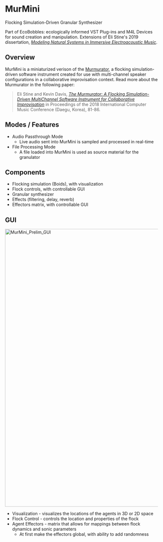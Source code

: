 
# MurMini

Flocking Simulation-Driven Granular Synthesizer

Part of EcoBobbles: ecologically informed VST Plug-ins and M4L Devices for sound creation and manipulation. Extensions of Eli Stine's 2019 dissertation, [*Modeling Natural Systems in Immersive Electroacoustic Music*](http://www.elistine.com/diss).

## Overview

MurMini is a miniaturized verison of the [Murmurator](https://elistine.com/compositions-blog/2018/4/23/the-murmurator), a flocking simulation-driven software instrument created for use with multi-channel speaker configurations in a collaborative improvisation context. Read more about the Murmurator in the following paper: 

> Eli Stine and Kevin Davis, *[The Murmurator: A Flocking Simulation-Driven MultiChannel Software Instrument for Collaborative Improvisation](https://elistine.com/writing-blog/2018/4/14/the-murmurator)* in Proceedings
of the 2018 International Computer Music Conference (Daegu, Korea), 81-86.

## Modes / Features

- Audio Passthrough Mode
    - Live audio sent into MurMini is sampled and processed in real-time
- File Processing Mode
    - A file loaded into MurMini is used as source material for the granulator

## Components

- Flocking simulation (Boids), with visualization
- Flock controls, with controllable GUI
- Granular synthesizer
- Effects (filtering, delay, reverb)
- Effectors matrix, with controllable GUI

## GUI

<img width="915" alt="MurMini_Prelim_GUI" src="https://user-images.githubusercontent.com/1644270/210636393-f802c1ab-da39-4f32-8f8e-c48b6387f756.png">


- Visualization - visualizes the locations of the agents in 3D or 2D space 
- Flock Control - controls the location and properties of the flock
- Agent Effectors - matrix that allows for mappings between flock dynamics and sonic parameters
    - At first make the effectors global, with ability to add randomness
